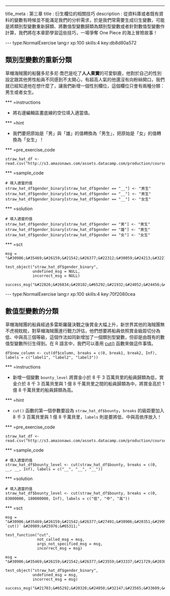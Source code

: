 ---
title_meta  : 第三章
title       : 衍生欄位的相關技巧
description : 從資料庫或者既有資料的變數有時候並不能滿足我們的分析需求，於是我們常需要生成衍生變數，可能是將類別型變數重新歸類、將數值型變數歸類為類別型變數或者針對數值型變數作計算，我們將在本章節學習這些技巧，一場爭奪 One Piece 的海上冒險故事！

--- type:NormalExercise lang:r xp:100 skills:4 key:db8d80a572
## 類別型變數的重新分類

草帽海賊團的船醫多尼多尼·喬巴是吃了**人人果實**的可愛馴鹿，他對於自己的性別設定跟其他男性船員不同感到不太開心，有超高人氣的他還沒有向粉絲開口，我們就已經知道他在想什麼了，讓我們新增一個性別欄位，這個欄位只會有兩種分類：男生或者女生。

*** =instructions
- 將右邊編輯區畫底線的空位填入適當值。

*** =hint
- 我們要把原始是「男」與「雄」的值轉換為「男生」，把原始是「女」的值轉換為「女生」！

*** =pre_exercise_code
```{r}
straw_hat_df <- read.csv("http://s3.amazonaws.com/assets.datacamp.com/production/course_1570/datasets/straw_hat_df.csv")
```

*** =sample_code
```{r}
# 填入適當的值
straw_hat_df$gender_binary[straw_hat_df$gender == "__"] <- "男生"
straw_hat_df$gender_binary[straw_hat_df$gender == "__"] <- "男生"
straw_hat_df$gender_binary[straw_hat_df$gender == "__"] <- "女生"
```

*** =solution
```{r}
# 填入適當的值
straw_hat_df$gender_binary[straw_hat_df$gender == "男"] <- "男生"
straw_hat_df$gender_binary[straw_hat_df$gender == "雄"] <- "男生"
straw_hat_df$gender_binary[straw_hat_df$gender == "女"] <- "女生"
```

*** =sct
```{r}
msg = "&#30906;&#35469;&#26159;&#21542;&#26377;&#22312;&#30059;&#24213;&#32218;&#30340;&#22320;&#26041;&#22635;&#20837;&#27491;&#30906;&#30340;&#20540;&#65311;"

test_object("straw_hat_df$gender_binary", 
            undefined_msg = NULL, 
            incorrect_msg = NULL) 

success_msg("&#22826;&#26834;&#20102;&#65292;&#21932;&#24052;&#24456;&#38283;&#24515;&#33258;&#24049;&#30340;&#35282;&#33394;&#35373;&#23450;&#36319;&#20854;&#20182;&#20154;&#19968;&#27171;&#65292;&#20294;&#26159;&#20182;&#19981;&#22909;&#24847;&#24605;&#36319;&#25105;&#20497;&#35498;&#35613;&#35613;&#65281;")
```

--- type:NormalExercise lang:r xp:100 skills:4 key:70f2080cea
## 數值型變數的分類

草帽海賊團的船員經過多雷斯羅薩決戰之後賞金大幅上升，新世界其他的海賊團無不虎視眈眈，對草帽海賊團進行戰力評估，他們想要將船員依照賞金級距切分為低、中與高三個等級，這個作法如同新增加了一個類別型變數，但卻是由既有的數值型變數所衍生得到。在 R 語言中，我們可以善用 [cut()](http://www.rdocumentation.org/packages/base/versions/3.3.1/topics/cut) 函數來做這件事情。

```{r}
df$new_column <- cut(df$column, breaks = c(0, break1, break2, Inf), labels = c("label1", "label2", "label3"))
```

*** =instructions
- 新增一個變數 `bounty_level` 將賞金小於 8 千 3 百萬貝里的船員歸類為低，賞金介於 8 千 3 百萬貝里與 1 億 8 千萬貝里之間的船員歸類為中，將賞金高於 1 億 8 千萬貝里的船員歸類為高。

*** =hint
- `cut()` 函數的第一個參數要設為 `straw_hat_df$bounty`，`breaks` 的級距要加入 8 千 3 百萬貝里與 1 億 8 千萬貝里，`labels` 則是要將低、中與高依序放入！

*** =pre_exercise_code
```{r}
straw_hat_df <- read.csv("http://s3.amazonaws.com/assets.datacamp.com/production/course_1570/datasets/straw_hat_df.csv")
```

*** =sample_code
```{r}
# 填入適當的值
straw_hat_df$bounty_level <- cut(straw_hat_df$bounty, breaks = c(0, __, __, Inf), labels = c("__", "__", "__"))
```

*** =solution
```{r}
# 填入適當的值
straw_hat_df$bounty_level <- cut(straw_hat_df$bounty, breaks = c(0, 83000000, 180000000, Inf), labels = c("低", "中", "高"))
```

*** =sct
```{r}
msg = "&#30906;&#35469;&#26159;&#21542;&#26377;&#27491;&#30906;&#20351;&#29992; `cut()` &#20989;&#25976;&#65311;"

test_function("cut",
              not_called_msg = msg,
              args_not_specified_msg = msg,
              incorrect_msg = msg)

msg = "&#30906;&#35469;&#26159;&#21542;&#26377;&#23559;&#33337;&#21729;&#20381;&#29031;&#36062;&#37329;&#20998;&#39006;&#28858;&#20302;&#20013;&#39640;&#19977;&#20491;&#32026;&#36317;&#65311;"

test_object("straw_hat_df$gender_binary", 
            undefined_msg = msg, 
            incorrect_msg = msg) 

success_msg("&#21703;&#65292;&#20320;&#24050;&#32147;&#23565;&#33609;&#24125;&#28023;&#36042;&#22296;&#30340;&#25136;&#21147;&#30637;&#33509;&#25351;&#25484;&#65292;&#20294;&#20809;&#26159;&#36889;&#27171;&#36996;&#19981;&#36275;&#20197;&#35731;&#20320;&#36319;&#20182;&#20497;&#30456;&#25239;&#34913;&#65292;&#20320;&#36996;&#38656;&#35201;&#32380;&#32396;&#24375;&#21270;&#25136;&#21147;&#65281;")
```